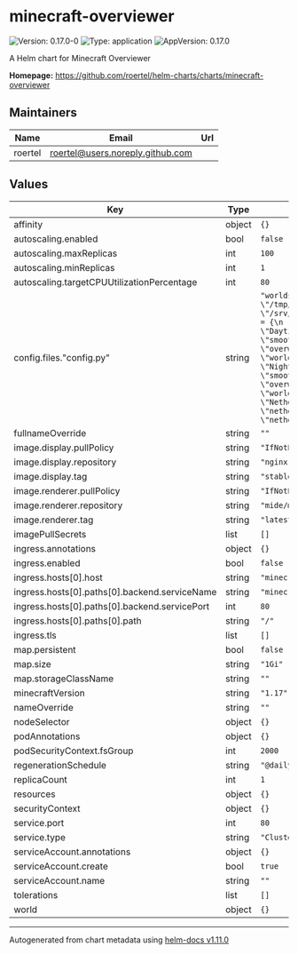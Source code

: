 # minecraft-overviewer

![Version: 0.17.0-0](https://img.shields.io/badge/Version-0.17.0--0-informational?style=flat-square) ![Type: application](https://img.shields.io/badge/Type-application-informational?style=flat-square) ![AppVersion: 0.17.0](https://img.shields.io/badge/AppVersion-0.17.0-informational?style=flat-square)

A Helm chart for Minecraft Overviewer

**Homepage:** <https://github.com/roertel/helm-charts/charts/minecraft-overviewer>

## Maintainers

| Name | Email | Url |
| ---- | ------ | --- |
| roertel | <roertel@users.noreply.github.com> |  |

## Values

| Key | Type | Default | Description |
|-----|------|---------|-------------|
| affinity | object | `{}` |  |
| autoscaling.enabled | bool | `false` |  |
| autoscaling.maxReplicas | int | `100` |  |
| autoscaling.minReplicas | int | `1` |  |
| autoscaling.targetCPUUtilizationPercentage | int | `80` |  |
| config.files."config.py" | string | `"worlds[\"World\"] = \"/srv/world\"\noutputdir = \"/tmp/overviewer\"\ntexturepath = \"/srv/minecraft_server.1.17.1.jar\"\nrenders[\"day\"] = {\n        \"world\": \"World\",\n        \"title\": \"Daytime\",\n        \"rendermode\": \"smooth_lighting\",\n        \"dimension\": \"overworld\"\n}\nrenders[\"night\"] = {\n        \"world\": \"World\",\n        \"title\": \"Nighttime\",\n        \"rendermode\": \"smooth_night\",\n        \"dimension\": \"overworld\"\n}\nrenders[\"nether\"] = {\n        \"world\": \"World\",\n        \"title\": \"Nether\",\n        \"rendermode\": \"nether_smooth_lighting\",\n        \"dimension\": \"nether\"\n}\n"` |  |
| fullnameOverride | string | `""` |  |
| image.display.pullPolicy | string | `"IfNotPresent"` |  |
| image.display.repository | string | `"nginx"` |  |
| image.display.tag | string | `"stable"` |  |
| image.renderer.pullPolicy | string | `"IfNotPresent"` |  |
| image.renderer.repository | string | `"mide/minecraft-overviewer"` |  |
| image.renderer.tag | string | `"latest"` |  |
| imagePullSecrets | list | `[]` |  |
| ingress.annotations | object | `{}` |  |
| ingress.enabled | bool | `false` |  |
| ingress.hosts[0].host | string | `"minecraft-overviewer.local"` |  |
| ingress.hosts[0].paths[0].backend.serviceName | string | `"minecraft-overviewer.local"` |  |
| ingress.hosts[0].paths[0].backend.servicePort | int | `80` |  |
| ingress.hosts[0].paths[0].path | string | `"/"` |  |
| ingress.tls | list | `[]` |  |
| map.persistent | bool | `false` |  |
| map.size | string | `"1Gi"` |  |
| map.storageClassName | string | `""` |  |
| minecraftVersion | string | `"1.17"` |  |
| nameOverride | string | `""` |  |
| nodeSelector | object | `{}` |  |
| podAnnotations | object | `{}` |  |
| podSecurityContext.fsGroup | int | `2000` |  |
| regenerationSchedule | string | `"@daily"` |  |
| replicaCount | int | `1` |  |
| resources | object | `{}` |  |
| securityContext | object | `{}` |  |
| service.port | int | `80` |  |
| service.type | string | `"ClusterIP"` |  |
| serviceAccount.annotations | object | `{}` |  |
| serviceAccount.create | bool | `true` |  |
| serviceAccount.name | string | `""` |  |
| tolerations | list | `[]` |  |
| world | object | `{}` |  |

----------------------------------------------
Autogenerated from chart metadata using [helm-docs v1.11.0](https://github.com/norwoodj/helm-docs/releases/v1.11.0)
